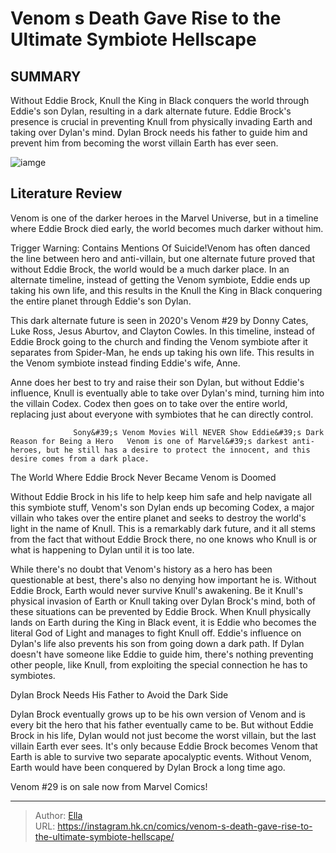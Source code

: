 # Venom s Death Gave Rise to the Ultimate Symbiote Hellscape


## SUMMARY 



  Without Eddie Brock, Knull the King in Black conquers the world through Eddie&#39;s son Dylan, resulting in a dark alternate future.   Eddie Brock&#39;s presence is crucial in preventing Knull from physically invading Earth and taking over Dylan&#39;s mind.   Dylan Brock needs his father to guide him and prevent him from becoming the worst villain Earth has ever seen.  

![iamge](https://static1.srcdn.com/wordpress/wp-content/uploads/2023/10/10-dark-avengers-redemption-4.jpg)

## Literature Review

Venom is one of the darker heroes in the Marvel Universe, but in a timeline where Eddie Brock died early, the world becomes much darker without him.




Trigger Warning: Contains Mentions Of Suicide!Venom has often danced the line between hero and anti-villain, but one alternate future proved that without Eddie Brock, the world would be a much darker place. In an alternate timeline, instead of getting the Venom symbiote, Eddie ends up taking his own life, and this results in the Knull the King in Black conquering the entire planet through Eddie&#39;s son Dylan.




This dark alternate future is seen in 2020&#39;s Venom #29 by Donny Cates, Luke Ross, Jesus Aburtov, and Clayton Cowles. In this timeline, instead of Eddie Brock going to the church and finding the Venom symbiote after it separates from Spider-Man, he ends up taking his own life. This results in the Venom symbiote instead finding Eddie&#39;s wife, Anne.



          



Anne does her best to try and raise their son Dylan, but without Eddie&#39;s influence, Knull is eventually able to take over Dylan&#39;s mind, turning him into the villain Codex. Codex then goes on to take over the entire world, replacing just about everyone with symbiotes that he can directly control.

                  Sony&#39;s Venom Movies Will NEVER Show Eddie&#39;s Dark Reason for Being a Hero   Venom is one of Marvel&#39;s darkest anti-heroes, but he still has a desire to protect the innocent, and this desire comes from a dark place.   





 The World Where Eddie Brock Never Became Venom is Doomed 


          

Without Eddie Brock in his life to help keep him safe and help navigate all this symbiote stuff, Venom&#39;s son Dylan ends up becoming Codex, a major villain who takes over the entire planet and seeks to destroy the world&#39;s light in the name of Knull. This is a remarkably dark future, and it all stems from the fact that without Eddie Brock there, no one knows who Knull is or what is happening to Dylan until it is too late.

While there&#39;s no doubt that Venom&#39;s history as a hero has been questionable at best, there&#39;s also no denying how important he is. Without Eddie Brock, Earth would never survive Knull&#39;s awakening. Be it Knull&#39;s physical invasion of Earth or Knull taking over Dylan Brock&#39;s mind, both of these situations can be prevented by Eddie Brock. When Knull physically lands on Earth during the King in Black event, it is Eddie who becomes the literal God of Light and manages to fight Knull off. Eddie&#39;s influence on Dylan&#39;s life also prevents his son from going down a dark path. If Dylan doesn&#39;t have someone like Eddie to guide him, there&#39;s nothing preventing other people, like Knull, from exploiting the special connection he has to symbiotes.






 Dylan Brock Needs His Father to Avoid the Dark Side 


          

Dylan Brock eventually grows up to be his own version of Venom and is every bit the hero that his father eventually came to be. But without Eddie Brock in his life, Dylan would not just become the worst villain, but the last villain Earth ever sees. It&#39;s only because Eddie Brock becomes Venom that Earth is able to survive two separate apocalyptic events. Without Venom, Earth would have been conquered by Dylan Brock a long time ago.



Venom #29 is on sale now from Marvel Comics!





---

> Author: [Ella](https://instagram.hk.cn/)  
> URL: https://instagram.hk.cn/comics/venom-s-death-gave-rise-to-the-ultimate-symbiote-hellscape/  

